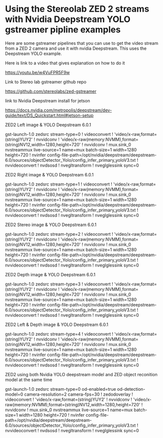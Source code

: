 # Using the Stereolab ZED 2 streams with Nvidia Deepstream YOLO gstreamer pipline examples
 
Here are some gstreamer pipelines that you can use to get the video stream from a ZED 2 camera
 and use it with nvidia Deepstream. This uses the Deepstream YOLO example.
 
 Here is link to a video that gives explanation on how to do it
 
 https://youtu.be/w4VuFPR5F9w
 
 Link to Stereo lab gstreamer github repo
 
 https://github.com/stereolabs/zed-gstreamer
 
 link to Nvidia Deepstream install for jetson
 
 https://docs.nvidia.com/metropolis/deepstream/dev-guide/text/DS_Quickstart.html#jetson-setup
 
 
 ZED2 Left image & YOLO Deepstream 6.0.1
 
gst-launch-1.0 zedsrc stream-type=0 ! videoconvert ! 'video/x-raw,format=(string)YUY2' ! nvvidconv ! 'video/x-raw(memory:NVMM),format=(string)NV12,width=1280,height=720' ! nvvidconv ! mux.sink_0 nvstreammux live-source=1 name=mux batch-size=1 width=1280 height=720 ! nvinfer config-file-path=/opt/nvidia/deepstream/deepstream-6.0/sources/objectDetector_Yolo/config_infer_primary_yoloV3.txt ! nvvideoconvert ! nvdsosd ! nvegltransform ! nveglglessink sync=0

ZED2 Right image & YOLO Deepstream 6.0.1

gst-launch-1.0 zedsrc stream-type=1 ! videoconvert ! 'video/x-raw,format=(string)YUY2' ! nvvidconv ! 'video/x-raw(memory:NVMM),format=(string)NV12,width=1280,height=720' ! nvvidconv ! mux.sink_0 nvstreammux live-source=1 name=mux batch-size=1 width=1280 height=720 ! nvinfer config-file-path=/opt/nvidia/deepstream/deepstream-6.0/sources/objectDetector_Yolo/config_infer_primary_yoloV3.txt ! nvvideoconvert ! nvdsosd ! nvegltransform ! nveglglessink sync=0

ZED2 Stereo image & YOLO Deepstream 6.0.1

gst-launch-1.0 zedsrc stream-type=2 ! videoconvert ! 'video/x-raw,format=(string)YUY2' ! nvvidconv ! 'video/x-raw(memory:NVMM),format=(string)NV12,width=1280,height=720' ! nvvidconv ! mux.sink_0 nvstreammux live-source=1 name=mux batch-size=1 width=1280 height=720 ! nvinfer config-file-path=/opt/nvidia/deepstream/deepstream-6.0/sources/objectDetector_Yolo/config_infer_primary_yoloV3.txt ! nvvideoconvert ! nvdsosd ! nvegltransform ! nveglglessink sync=0

ZED2 Depth image & YOLO Deepstream 6.0.1

gst-launch-1.0 zedsrc stream-type=3 ! videoconvert ! 'video/x-raw,format=(string)YUY2' ! nvvidconv ! 'video/x-raw(memory:NVMM),format=(string)NV12,width=1280,height=720' ! nvvidconv ! mux.sink_0 nvstreammux live-source=1 name=mux batch-size=1 width=1280 height=720 ! nvinfer config-file-path=/opt/nvidia/deepstream/deepstream-6.0/sources/objectDetector_Yolo/config_infer_primary_yoloV3.txt ! nvvideoconvert ! nvdsosd ! nvegltransform ! nveglglessink sync=0

ZED2 Left & Depth image & YOLO Deepstream 6.0.1

gst-launch-1.0 zedsrc stream-type=4 ! videoconvert ! 'video/x-raw,format=(string)YUY2' ! nvvidconv ! 'video/x-raw(memory:NVMM),format=(string)NV12,width=1280,height=720' ! nvvidconv ! mux.sink_0 nvstreammux live-source=1 name=mux batch-size=1 width=1280 height=720 ! nvinfer config-file-path=/opt/nvidia/deepstream/deepstream-6.0/sources/objectDetector_Yolo/config_infer_primary_yoloV3.txt ! nvvideoconvert ! nvdsosd ! nvegltransform ! nveglglessink sync=0

ZED2 using both Nvidia YOLO deepstream model and ZED object reconition model at the same time

gst-launch-1.0 zedsrc stream-type=0 od-enabled=true od-detection-model=0 camera-resolution=2 camera-fps=30 ! zedodoverlay ! videoconvert ! 'video/x-raw,format=(string)YUY2' ! nvvidconv ! 'video/x-raw(memory:NVMM),format=(string)NV12,width=1280,height=720' ! nvvidconv ! mux.sink_0 nvstreammux live-source=1 name=mux batch-size=1 width=1280 height=720 ! nvinfer config-file-path=/opt/nvidia/deepstream/deepstream-6.0/sources/objectDetector_Yolo/config_infer_primary_yoloV3.txt ! nvvideoconvert ! nvdsosd ! nvegltransform ! nveglglessink sync=0
